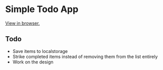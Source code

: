 # Simple Todo App

[View in browser.](https://reneweiser.github.io/simple-todo-app/)

## Todo

- Save items to localstorage
- Strike completed items instead of removing them from the list entirely
- Work on the design